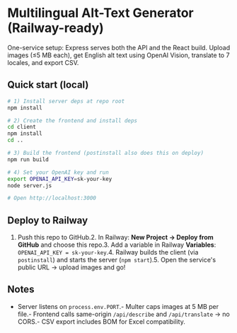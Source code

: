 
# Multilingual Alt-Text Generator (Railway-ready)

One-service setup: Express serves both the API and the React build. Upload images (≤5 MB each), get English alt text using OpenAI Vision, translate to 7 locales, and export CSV.

## Quick start (local)

```bash
# 1) Install server deps at repo root
npm install

# 2) Create the frontend and install deps
cd client
npm install
cd ..

# 3) Build the frontend (postinstall also does this on deploy)
npm run build

# 4) Set your OpenAI key and run
export OPENAI_API_KEY=sk-your-key
node server.js

# Open http://localhost:3000
```

## Deploy to Railway

1. Push this repo to GitHub.2. In Railway: **New Project → Deploy from GitHub** and choose this repo.3. Add a variable in Railway **Variables**: `OPENAI_API_KEY = sk-your-key`.4. Railway builds the client (via `postinstall`) and starts the server (`npm start`).5. Open the service's public URL → upload images and go!

## Notes

- Server listens on `process.env.PORT`.- Multer caps images at 5 MB per file.- Frontend calls same-origin `/api/describe` and `/api/translate` → no CORS.- CSV export includes BOM for Excel compatibility.
